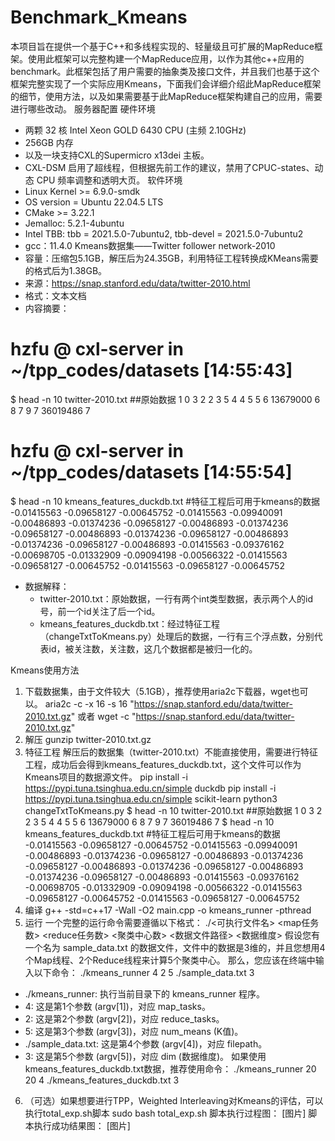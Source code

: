 # Benchmark_Kmeans
本项目旨在提供一个基于C++和多线程实现的、轻量级且可扩展的MapReduce框架。使用此框架可以完整构建一个MapReduce应用，以作为其他c++应用的benchmark。此框架包括了用户需要的抽象类及接口文件，并且我们也基于这个框架完整实现了一个实际应用Kmeans，下面我们会详细介绍此MapReduce框架的细节，使用方法，以及如果需要基于此MapReduce框架构建自己的应用，需要进行哪些改动。
服务器配置
硬件环境
- 两颗 32 核 Intel Xeon GOLD 6430 CPU (主频 2.10GHz)
- 256GB 内存
- 以及一块支持CXL的Supermicro x13dei 主板。
- CXL-DSM 启用了超线程，但根据先前工作的建议，禁用了CPUC-states、动态 CPU 频率调整和透明大页。
软件环境
- Linux Kernel >= 6.9.0-smdk
- OS version = Ubuntu 22.04.5 LTS
- CMake >= 3.22.1
- Jemalloc: 5.2.1-4ubuntu
- Intel TBB: tbb = 2021.5.0-7ubuntu2, tbb-devel = 2021.5.0-7ubuntu2
- gcc：11.4.0
Kmeans数据集——Twitter follower network-2010
- 容量：压缩包5.1GB，解压后为24.35GB，利用特征工程转换成KMeans需要的格式后为1.38GB。
- 来源：https://snap.stanford.edu/data/twitter-2010.html
- 格式：文本文档
- 内容摘要：
# hzfu @ cxl-server in ~/tpp_codes/datasets [14:55:43] 
$ head -n 10 twitter-2010.txt ##原始数据
1 0
3 2
2 3
5 4
4 5
5 6
13679000 6
8 7
9 7
36019486 7
# hzfu @ cxl-server in ~/tpp_codes/datasets [14:55:54] 
$ head -n 10 kmeans_features_duckdb.txt #特征工程后可用于kmeans的数据
-0.01415563 -0.09658127 -0.00645752
-0.01415563 -0.09940091 -0.00486893
-0.01374236 -0.09658127 -0.00486893
-0.01374236 -0.09658127 -0.00486893
-0.01374236 -0.09658127 -0.00486893
-0.01374236 -0.09658127 -0.00486893
-0.01415563 -0.09376162 -0.00698705
-0.01332909 -0.09094198 -0.00566322
-0.01415563 -0.09658127 -0.00645752
-0.01415563 -0.09658127 -0.00645752
- 数据解释：
  - twitter-2010.txt：原始数据，一行有两个int类型数据，表示两个人的id号，前一个id关注了后一个id。
  - kmeans_features_duckdb.txt：经过特征工程（changeTxtToKmeans.py）处理后的数据，一行有三个浮点数，分别代表id，被关注数，关注数，这几个数据都是被归一化的。

Kmeans使用方法
1. 下载数据集，由于文件较大（5.1GB），推荐使用aria2c下载器，wget也可以。
aria2c -c -x 16 -s 16 "https://snap.stanford.edu/data/twitter-2010.txt.gz"
或者
wget -c "https://snap.stanford.edu/data/twitter-2010.txt.gz"
2. 解压
gunzip twitter-2010.txt.gz
3. 特征工程
解压后的数据集（twitter-2010.txt）不能直接使用，需要进行特征工程，成功后会得到kmeans_features_duckdb.txt，这个文件可以作为Kmeans项目的数据源文件。
pip install -i https://pypi.tuna.tsinghua.edu.cn/simple duckdb
pip install -i https://pypi.tuna.tsinghua.edu.cn/simple scikit-learn
python3 changeTxtToKmeans.py
$ head -n 10 twitter-2010.txt ##原始数据
1 0
3 2
2 3
5 4
4 5
5 6
13679000 6
8 7
9 7
36019486 7
$ head -n 10 kmeans_features_duckdb.txt #特征工程后可用于kmeans的数据
-0.01415563 -0.09658127 -0.00645752
-0.01415563 -0.09940091 -0.00486893
-0.01374236 -0.09658127 -0.00486893
-0.01374236 -0.09658127 -0.00486893
-0.01374236 -0.09658127 -0.00486893
-0.01374236 -0.09658127 -0.00486893
-0.01415563 -0.09376162 -0.00698705
-0.01332909 -0.09094198 -0.00566322
-0.01415563 -0.09658127 -0.00645752
-0.01415563 -0.09658127 -0.00645752
4. 编译
g++ -std=c++17 -Wall -O2 main.cpp -o kmeans_runner -pthread
5. 运行
一个完整的运行命令需要遵循以下格式：
./<可执行文件名> <map任务数> <reduce任务数> <聚类中心数> <数据文件路径> <数据维度>
假设您有一个名为 sample_data.txt 的数据文件，文件中的数据是3维的，并且您想用4个Map线程、2个Reduce线程来计算5个聚类中心。
那么，您应该在终端中输入以下命令：
./kmeans_runner 4 2 5 ./sample_data.txt 3
- ./kmeans_runner: 执行当前目录下的 kmeans_runner 程序。
- 4: 这是第1个参数 (argv[1])，对应 map_tasks。
- 2: 这是第2个参数 (argv[2])，对应 reduce_tasks。
- 5: 这是第3个参数 (argv[3])，对应 num_means (K值)。
- ./sample_data.txt: 这是第4个参数 (argv[4])，对应 filepath。
- 3: 这是第5个参数 (argv[5])，对应 dim (数据维度)。
如果使用kmeans_features_duckdb.txt数据，推荐使用命令：
./kmeans_runner 20 20 4 ./kmeans_features_duckdb.txt 3
6. （可选）如果想要进行TPP，Weighted Interleaving对Kmeans的评估，可以执行total_exp.sh脚本
sudo bash total_exp.sh
脚本执行过程图：
[图片]
脚本执行成功结果图：
[图片]
